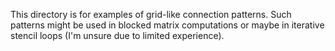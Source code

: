 This directory is for examples of grid-like connection patterns. Such patterns might be used in
blocked matrix computations or maybe in iterative stencil loops (I'm unsure due to limited
experience).
